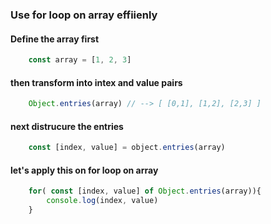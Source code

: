 ### Use for loop on array effiienly 


#### Define the array first 
```javascript
    const array = [1, 2, 3]

```
#### then transform into intex and value pairs
```javascript
    Object.entries(array) // --> [ [0,1], [1,2], [2,3] ]
```

#### next distrucure the entries 
```javascript
    const [index, value] = object.entries(array)
```

#### let's apply this on for loop on array

```javascript
    for( const [index, value] of Object.entries(array)){
        console.log(index, value)
    } 
```